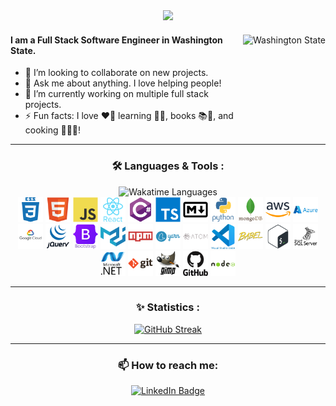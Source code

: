 <div id="header" align="center">  
  <img src="https://github.com/BrendalisSanchez/BrendalisSanchez/blob/main/assets/Brendalis%20Sanchez%20banner.png" margin-top=0 margin-bottom="0" margin-left="0" margin-right="0"/>
</div>

<div>
<img align="right" src="https://www.licenseplates.tv/images/washevr.gif" alt="Washington State" height="125" />
  <h4>I am a Full Stack Software Engineer in Washington State.</h4>
    
  <ul>    
    <li>👯 I’m looking to collaborate on new projects. </li>
    <li>💬 Ask me about anything. I love helping people! </li>
    <li>🔭 I’m currently working on multiple full stack projects. </li>
    <li>⚡ Fun facts: I love ❤️‍🔥 learning 🧠💡, books 📚📖, and cooking 👩‍🍳🥗!</li>
  </ul>
</div>
  
<hr />

<h3 align="center">🛠️ Languages & Tools :</h3>

<div align="center">
<img src="https://wakatime.com/share/@Brendalis/7cabb361-213e-4ec1-a4a9-b647ba810026.svg" alt="Wakatime Languages" height="300" />
</div>

<div align="center">

  <img src="https://github.com/devicons/devicon/blob/master/icons/css3/css3-plain-wordmark.svg"  title="CSS3" alt="CSS" width="40" height="40"/>
  <img src="https://github.com/devicons/devicon/blob/master/icons/html5/html5-original.svg" title="HTML5" alt="HTML" width="40" height="40"/>
  <img src="https://github.com/devicons/devicon/blob/master/icons/javascript/javascript-original.svg" title="JavaScript" alt="JavaScript" width="40" height="40"/> 
  <img src="https://github.com/devicons/devicon/blob/master/icons/react/react-original-wordmark.svg" title="React" alt="React" width="40" height="40"/>  
  <img src="https://github.com/devicons/devicon/blob/master/icons/csharp/csharp-original.svg" title="csharp" alt="csharp" width="40" height="40"/>  
  <img src="https://github.com/devicons/devicon/blob/master/icons/typescript/typescript-original.svg" title="Typescript" alt="Typescript" width="40" height="40"/>
  <img src="https://github.com/devicons/devicon/blob/master/icons/markdown/markdown-original.svg" title="markdown" alt="markdown" width="40" height="40"/>
  <img src="https://github.com/devicons/devicon/blob/master/icons/python/python-original-wordmark.svg" title="python" alt="python" width="40" height="40"/>
    <img src="https://github.com/devicons/devicon/blob/master/icons/mongodb/mongodb-original-wordmark.svg" title="mongo db" alt="mongo db" width="40" height="40"/>
  <img src="https://github.com/devicons/devicon/blob/master/icons/amazonwebservices/amazonwebservices-original-wordmark.svg" title="amazonwebservices" alt="amazonwebservices" width="40" height="40"/>
  <img src="https://github.com/devicons/devicon/blob/master/icons/azure/azure-original-wordmark.svg" title="azure" alt="azure" width="40" height="40"/>
    <img src="https://github.com/devicons/devicon/blob/master/icons/googlecloud/googlecloud-original-wordmark.svg" title="google cloud" alt="google cloud" width="40" height="40"/>
    <img src="https://github.com/devicons/devicon/blob/master/icons/jquery/jquery-original-wordmark.svg" title="jquery" alt="jquery" width="40" height="40"/>
    <img src="https://github.com/devicons/devicon/blob/master/icons/bootstrap/bootstrap-original-wordmark.svg" title="bootstrap" alt="bootstrap" width="40" height="40"/>
    <img src="https://github.com/devicons/devicon/blob/master/icons/materialui/materialui-original.svg" title="Material UI" alt="Material UI" width="40" height="40"/> 
  <img src="https://github.com/devicons/devicon/blob/master/icons/npm/npm-original-wordmark.svg" title="npm" alt="npm" width="40" height="40"/>  
  <img src="https://github.com/devicons/devicon/blob/master/icons/yarn/yarn-original-wordmark.svg" title="yarn" alt="yarn" width="40" height="40"/>
  <img src="https://github.com/devicons/devicon/blob/master/icons/atom/atom-original-wordmark.svg" title="atom" alt="atom" width="40" height="40"/>
  <img src="https://github.com/devicons/devicon/blob/master/icons/vscode/vscode-original-wordmark.svg" title="vscode" alt="vscode" width="40" height="40"/>
  <img src="https://github.com/devicons/devicon/blob/master/icons/babel/babel-original.svg" title="babel" alt="babel" width="40" height="40"/>
  <img src="https://github.com/devicons/devicon/blob/master/icons/bash/bash-original.svg" title="bash" alt="bash" width="40" height="40"/>  
  <img src="https://github.com/devicons/devicon/blob/master/icons/microsoftsqlserver/microsoftsqlserver-plain-wordmark.svg" title="microsoft sql server" alt="microsoft sql server" width="40" height="40"/>
  <img src="https://github.com/devicons/devicon/blob/master/icons/dot-net/dot-net-original-wordmark.svg" title="dot-net" alt="dot-net" width="40" height="40"/>
  <img src="https://github.com/devicons/devicon/blob/master/icons/git/git-original-wordmark.svg" title="Git" alt="Git" width="40" height="40"/>    
  <img src="https://github.com/devicons/devicon/blob/master/icons/gimp/gimp-original-wordmark.svg" title="gimp" alt="gimp" width="40" height="40"/>
  <img src="https://github.com/devicons/devicon/blob/master/icons/github/github-original-wordmark.svg" title="github" alt="github" width="40" height="40"/>
  <img src="https://github.com/devicons/devicon/blob/master/icons/nodejs/nodejs-original-wordmark.svg" title="NodeJS" alt="NodeJS" width="40" height="40"/>  
</code>
</div>



<hr />

<h3 id="statistics" align="center">✨ Statistics :</h3>
<p align="center"><a href="https://git.io/streak-stats"><img src="http://github-readme-streak-stats.herokuapp.com?user=brendalissanchez&amp;theme=transparent" alt="GitHub Streak" /></a></p>

<hr />

<h3 id="howtoreachme" align="center">📫 How to reach me:</h3>

<div id="badges" align="center">
  <a href="https://www.linkedin.com/in/-brendalis-sanchez/">
  <img src="https://img.shields.io/badge/LinkedIn-blue?style=for-the-badge&logo=linkedin&logoColor=white" alt="LinkedIn Badge"/>
  </a>
</div>
